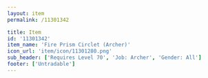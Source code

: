 ```yaml
---
layout: item
permalink: /11301342

title: Item
id: '11301342'
item_name: 'Fire Prism Circlet (Archer)'
icon_url: 'item/icon/11301280.png'
sub_header: ['Requires Level 70', 'Job: Archer', 'Gender: All']
footer: ['Untradable']
---
```

